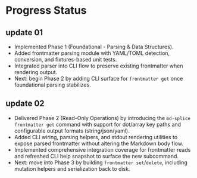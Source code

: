 # Progress Status

## update 01
- Implemented Phase 1 (Foundational - Parsing & Data Structures).
- Added frontmatter parsing module with YAML/TOML detection, conversion, and fixtures-based unit tests.
- Integrated parser into CLI flow to preserve existing frontmatter when rendering output.
- Next: begin Phase 2 by adding CLI surface for `frontmatter get` once foundational parsing stabilizes.
## update 02
- Delivered Phase 2 (Read-Only Operations) by introducing the `md-splice frontmatter get` command with support for dot/array key paths and configurable output formats (string/json/yaml).
- Added CLI wiring, parsing helpers, and stdout rendering utilities to expose parsed frontmatter without altering the Markdown body flow.
- Implemented comprehensive integration coverage for frontmatter reads and refreshed CLI help snapshot to surface the new subcommand.
- Next: move into Phase 3 by building `frontmatter set`/`delete`, including mutation helpers and serialization back to disk.
